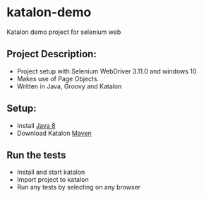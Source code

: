 # katalon-demo
Katalon demo project for selenium web

## Project Description:
* Project setup with Selenium WebDriver 3.11.0 and windows 10
* Makes use of Page Objects.
* Written in Java, Groovy and Katalon

## Setup:
* Install [Java 8](http://www.oracle.com/technetwork/java/javase/overview/java8-2100321.html)
* Download Katalon [Maven](https://www.katalon.com//)

## Run the tests
* Install and start katalon
* Import project to katalon
* Run any tests by selecting on any browser 

